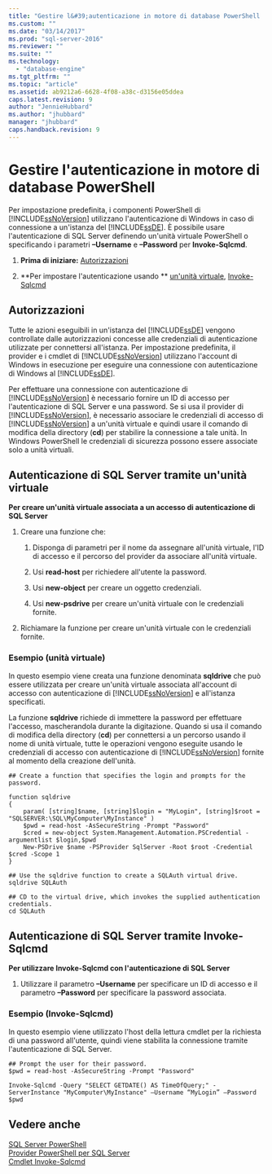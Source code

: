 ```yaml
---
title: "Gestire l&#39;autenticazione in motore di database PowerShell | Microsoft Docs"
ms.custom: ""
ms.date: "03/14/2017"
ms.prod: "sql-server-2016"
ms.reviewer: ""
ms.suite: ""
ms.technology: 
  - "database-engine"
ms.tgt_pltfrm: ""
ms.topic: "article"
ms.assetid: ab9212a6-6628-4f08-a38c-d3156e05ddea
caps.latest.revision: 9
author: "JennieHubbard"
ms.author: "jhubbard"
manager: "jhubbard"
caps.handback.revision: 9
---
```

# Gestire l&#39;autenticazione in motore di database PowerShell
  Per impostazione predefinita, i componenti PowerShell di [!INCLUDE[ssNoVersion](../../includes/ssnoversion-md.md)] utilizzano l'autenticazione di Windows in caso di connessione a un'istanza del [!INCLUDE[ssDE](../../includes/ssde-md.md)]. È possibile usare l'autenticazione di SQL Server definendo un'unità virtuale PowerShell o specificando i parametri **–Username** e **–Password** per **Invoke-Sqlcmd**.  
  
1.  **Prima di iniziare:**  [Autorizzazioni](#Permissions)  
  
2.  **Per impostare l'autenticazione usando ** [un'unità virtuale](#SQLAuthVirtDrv), [Invoke-Sqlcmd](#SQLAuthInvSqlCmd)  
  
##  <a name="Permissions"></a> Autorizzazioni  
 Tutte le azioni eseguibili in un'istanza del [!INCLUDE[ssDE](../../includes/ssde-md.md)] vengono controllate dalle autorizzazioni concesse alle credenziali di autenticazione utilizzate per connettersi all'istanza. Per impostazione predefinita, il provider e i cmdlet di [!INCLUDE[ssNoVersion](../../includes/ssnoversion-md.md)] utilizzano l'account di Windows in esecuzione per eseguire una connessione con autenticazione di Windows al [!INCLUDE[ssDE](../../includes/ssde-md.md)].  
  
 Per effettuare una connessione con autenticazione di [!INCLUDE[ssNoVersion](../../includes/ssnoversion-md.md)] è necessario fornire un ID di accesso per l'autenticazione di SQL Server e una password. Se si usa il provider di [!INCLUDE[ssNoVersion](../../includes/ssnoversion-md.md)], è necessario associare le credenziali di accesso di [!INCLUDE[ssNoVersion](../../includes/ssnoversion-md.md)] a un'unità virtuale e quindi usare il comando di modifica della directory (**cd**) per stabilire la connessione a tale unità. In Windows PowerShell le credenziali di sicurezza possono essere associate solo a unità virtuali.  
  
##  <a name="SQLAuthVirtDrv"></a> Autenticazione di SQL Server tramite un'unità virtuale  
 **Per creare un'unità virtuale associata a un accesso di autenticazione di SQL Server**  
  
1.  Creare una funzione che:  
  
    1.  Disponga di parametri per il nome da assegnare all'unità virtuale, l'ID di accesso e il percorso del provider da associare all'unità virtuale.  
  
    2.  Usi **read-host** per richiedere all'utente la password.  
  
    3.  Usi **new-object** per creare un oggetto credenziali.  
  
    4.  Usi **new-psdrive** per creare un'unità virtuale con le credenziali fornite.  
  
2.  Richiamare la funzione per creare un'unità virtuale con le credenziali fornite.  
  
### Esempio (unità virtuale)  
 In questo esempio viene creata una funzione denominata **sqldrive** che può essere utilizzata per creare un'unità virtuale associata all'account di accesso con autenticazione di [!INCLUDE[ssNoVersion](../../includes/ssnoversion-md.md)] e all'istanza specificati.  
  
 La funzione **sqldrive** richiede di immettere la password per effettuare l'accesso, mascherandola durante la digitazione. Quando si usa il comando di modifica della directory (**cd**) per connettersi a un percorso usando il nome di unità virtuale, tutte le operazioni vengono eseguite usando le credenziali di accesso con autenticazione di [!INCLUDE[ssNoVersion](../../includes/ssnoversion-md.md)] fornite al momento della creazione dell'unità.  
  
```  
## Create a function that specifies the login and prompts for the password.  
  
function sqldrive  
{  
    param( [string]$name, [string]$login = "MyLogin", [string]$root = "SQLSERVER:\SQL\MyComputer\MyInstance" )  
    $pwd = read-host -AsSecureString -Prompt "Password"  
    $cred = new-object System.Management.Automation.PSCredential -argumentlist $login,$pwd  
    New-PSDrive $name -PSProvider SqlServer -Root $root -Credential $cred -Scope 1  
}  
  
## Use the sqldrive function to create a SQLAuth virtual drive.  
sqldrive SQLAuth  
  
## CD to the virtual drive, which invokes the supplied authentication credentials.  
cd SQLAuth  
```  
  
##  <a name="SQLAuthInvSqlCmd"></a> Autenticazione di SQL Server tramite Invoke-Sqlcmd  
 **Per utilizzare Invoke-Sqlcmd con l'autenticazione di SQL Server**  
  
1.  Utilizzare il parametro **–Username** per specificare un ID di accesso e il parametro **–Password** per specificare la password associata.  
  
### Esempio (Invoke-Sqlcmd)  
 In questo esempio viene utilizzato l'host della lettura cmdlet per la richiesta di una password all'utente, quindi viene stabilita la connessione tramite l'autenticazione di SQL Server.  
  
```  
## Prompt the user for their password.  
$pwd = read-host -AsSecureString -Prompt "Password"  
  
Invoke-Sqlcmd -Query "SELECT GETDATE() AS TimeOfQuery;" -ServerInstance "MyComputer\MyInstance" –Username “MyLogin” –Password $pwd  
```  
  
## Vedere anche  
 [SQL Server PowerShell](../../relational-databases/scripting/sql-server-powershell.md)   
 [Provider PowerShell per SQL Server](../../relational-databases/scripting/sql-server-powershell-provider.md)   
 [Cmdlet Invoke-Sqlcmd](../../powershell/invoke-sqlcmd-cmdlet.md)  
  
  